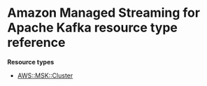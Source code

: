 # Amazon Managed Streaming for Apache Kafka resource type reference<a name="AWS_MSK"></a>

**Resource types**
+ [AWS::MSK::Cluster](aws-resource-msk-cluster.md)